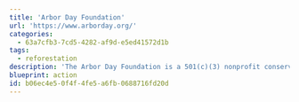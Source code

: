 ```yaml
---
title: 'Arbor Day Foundation'
url: 'https://www.arborday.org/'
categories:
  - 63a7cfb3-7cd5-4282-af9d-e5ed41572d1b
tags:
  - reforestation
description: 'The Arbor Day Foundation is a 501(c)(3) nonprofit conservation and education organization. A million members, donors, and partners support our programs to make our world greener and healthier.'
blueprint: action
id: b06ec4e5-0f4f-4fe5-a6fb-0688716fd20d
---
```

